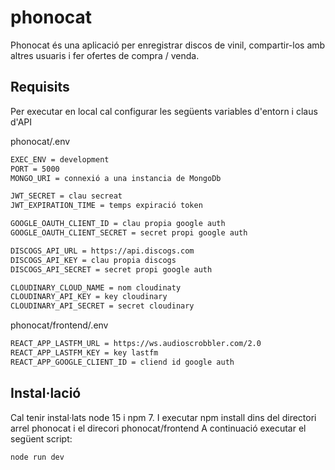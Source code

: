 # phonocat

Phonocat és una aplicació per enregistrar discos de vinil, compartir-los amb altres usuaris i fer ofertes de compra / venda.

## Requisits

Per executar en local cal configurar les següents variables d'entorn i claus d'API

phonocat/.env

```bash
EXEC_ENV = development
PORT = 5000
MONGO_URI = connexió a una instancia de MongoDb

JWT_SECRET = clau secreat
JWT_EXPIRATION_TIME = temps expiració token

GOOGLE_OAUTH_CLIENT_ID = clau propia google auth
GOOGLE_OAUTH_CLIENT_SECRET = secret propi google auth

DISCOGS_API_URL = https://api.discogs.com
DISCOGS_API_KEY = clau propia discogs
DISCOGS_API_SECRET = secret propi google auth

CLOUDINARY_CLOUD_NAME = nom cloudinaty
CLOUDINARY_API_KEY = key cloudinary
CLOUDINARY_API_SECRET = secret cloudinary
```

phonocat/frontend/.env

```bash
REACT_APP_LASTFM_URL = https://ws.audioscrobbler.com/2.0
REACT_APP_LASTFM_KEY = key lastfm
REACT_APP_GOOGLE_CLIENT_ID = cliend id google auth
```

## Instal·lació

Cal tenir instal·lats node 15 i npm 7. I executar npm install dins del directori arrel phonocat i el direcori phonocat/frontend
A continuació executar el següent script:

```bash
node run dev
```

